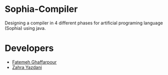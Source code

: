 # Sophia-Compiler
Designing a compiler in 4 different phases for artificial programing language (Sophia) using java.

# Developers
- [Fatemeh Ghaffarpour](https://github.com/GHFATEMEH)
- [Zahra Yazdani](https://github.com/zahrayazdani)

